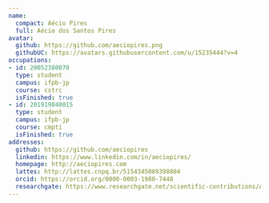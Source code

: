 ```yaml
---
name:
  compact: Aécio Pires
  full: Aécio dos Santos Pires
avatar:
  github: https://github.com/aeciopires.png
  githubUC: https://avatars.githubusercontent.com/u/15235444?v=4
occupations:
- id: 20052380070
  type: student
  campus: ifpb-jp
  course: cstrc
  isFinished: true
- id: 201919840015
  type: student
  campus: ifpb-jp
  course: cmpti
  isFinished: true
addresses:
  github: https://github.com/aeciopires
  linkedin: https://www.linkedin.com/in/aeciopires/
  homepage: http://aeciopires.com
  lattes: http://lattes.cnpq.br/5154345089398804
  orcid: https://orcid.org/0000-0003-1980-7448
  researchgate: https://www.researchgate.net/scientific-contributions/Aecio-dos-Santos-Pires-2200051369
---
```

